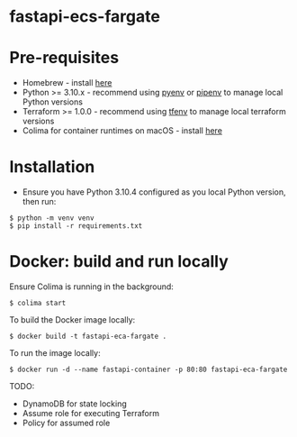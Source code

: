 # fastapi-ecs-fargate

# Pre-requisites 

- Homebrew - install [here](https://brew.sh/)
- Python >= 3.10.x - recommend using [pyenv](https://github.com/pyenv/pyenv) or [pipenv](https://github.com/pypa/pipenv) to manage local Python versions
- Terraform >= 1.0.0 - recommend using [tfenv](https://github.com/tfutils/tfenv) to manage local terraform versions
- Colima for container runtimes on macOS - install [here](https://github.com/abiosoft/colima)

# Installation
- Ensure you have Python 3.10.4 configured as you local Python version, then run:

```shell
$ python -m venv venv
$ pip install -r requirements.txt
```

# Docker: build and run locally

Ensure Colima is running in the background:

```shell
$ colima start
```

To build the Docker image locally:

```shell
$ docker build -t fastapi-eca-fargate .
```

To run the image locally:

```shell
$ docker run -d --name fastapi-container -p 80:80 fastapi-eca-fargate
```


TODO:
- DynamoDB for state locking 
- Assume role for executing Terraform
- Policy for assumed role 

